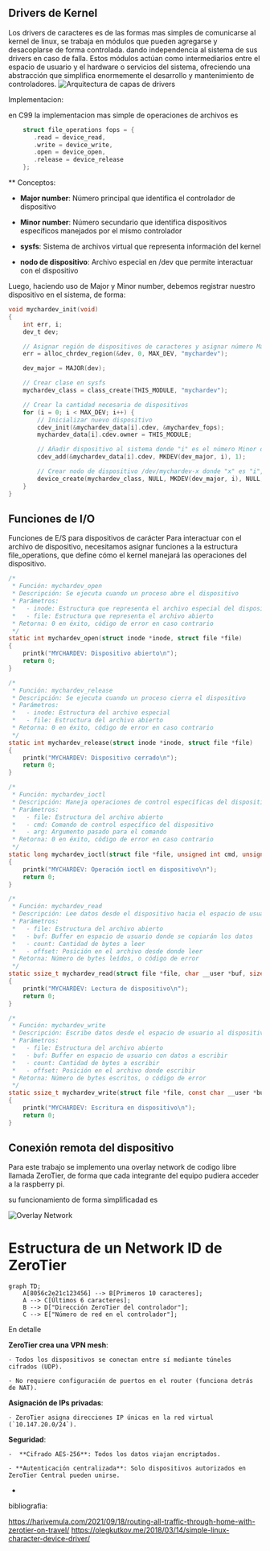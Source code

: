 ## Drivers de Kernel
Los drivers de caracteres
es de las formas mas simples de comunicarse al kernel de linux, se trabaja en módulos que pueden agregarse y desacoplarse de forma controlada. dando independencia al sistema de sus drivers en caso de falla.
Estos módulos actúan como intermediarios entre el espacio de usuario y el hardware o servicios del sistema, ofreciendo una abstracción que simplifica enormemente el desarrollo y mantenimiento de controladores.
![Arquitectura de capas de drivers](https://github.com/Imanol-RLL/sdec-driver-modules/blob/main/res/Pasted%20image%2020250606223749.png)

Implementacion:

en C99 la implementacion mas simple de operaciones de archivos es 

```C
    struct file_operations fops = {
       .read = device_read,
       .write = device_write,
       .open = device_open,
       .release = device_release
    };
```
** Conceptos:
- **Major number**: Número principal que identifica el controlador de dispositivo
    
- **Minor number**: Número secundario que identifica dispositivos específicos manejados por el mismo controlador
    
- **sysfs**: Sistema de archivos virtual que representa información del kernel
    
- **nodo de dispositivo**: Archivo especial en /dev que permite interactuar con el dispositivo

Luego, haciendo uso de Major y Minor number, debemos registrar nuestro dispositivo en el sistema, de forma:

```C
void mychardev_init(void)
{
    int err, i;
    dev_t dev;

    // Asignar región de dispositivos de caracteres y asignar número Major
    err = alloc_chrdev_region(&dev, 0, MAX_DEV, "mychardev");

    dev_major = MAJOR(dev);

    // Crear clase en sysfs
    mychardev_class = class_create(THIS_MODULE, "mychardev");

    // Crear la cantidad necesaria de dispositivos
    for (i = 0; i < MAX_DEV; i++) {
        // Inicializar nuevo dispositivo
        cdev_init(&mychardev_data[i].cdev, &mychardev_fops);
        mychardev_data[i].cdev.owner = THIS_MODULE;

        // Añadir dispositivo al sistema donde "i" es el número Minor del nuevo dispositivo
        cdev_add(&mychardev_data[i].cdev, MKDEV(dev_major, i), 1);

        // Crear nodo de dispositivo /dev/mychardev-x donde "x" es "i", igual al número Minor
        device_create(mychardev_class, NULL, MKDEV(dev_major, i), NULL, "mychardev-%d", i);
    }
}
```


## Funciones de I/O
 Funciones de E/S para dispositivos de carácter
 Para interactuar con el archivo de dispositivo, necesitamos asignar funciones  a la estructura file_operations, que define cómo el kernel manejará las operaciones del dispositivo. 
```C
/*
 * Función: mychardev_open
 * Descripción: Se ejecuta cuando un proceso abre el dispositivo
 * Parámetros:
 *   - inode: Estructura que representa el archivo especial del dispositivo
 *   - file: Estructura que representa el archivo abierto
 * Retorna: 0 en éxito, código de error en caso contrario
 */
static int mychardev_open(struct inode *inode, struct file *file)
{
    printk("MYCHARDEV: Dispositivo abierto\n");
    return 0;
}

/*
 * Función: mychardev_release
 * Descripción: Se ejecuta cuando un proceso cierra el dispositivo
 * Parámetros:
 *   - inode: Estructura del archivo especial
 *   - file: Estructura del archivo abierto
 * Retorna: 0 en éxito, código de error en caso contrario
 */
static int mychardev_release(struct inode *inode, struct file *file)
{
    printk("MYCHARDEV: Dispositivo cerrado\n");
    return 0;
}

/*
 * Función: mychardev_ioctl
 * Descripción: Maneja operaciones de control específicas del dispositivo
 * Parámetros:
 *   - file: Estructura del archivo abierto
 *   - cmd: Comando de control específico del dispositivo
 *   - arg: Argumento pasado para el comando
 * Retorna: 0 en éxito, código de error en caso contrario
 */
static long mychardev_ioctl(struct file *file, unsigned int cmd, unsigned long arg)
{
    printk("MYCHARDEV: Operación ioctl en dispositivo\n");
    return 0;
}

/*
 * Función: mychardev_read
 * Descripción: Lee datos desde el dispositivo hacia el espacio de usuario
 * Parámetros:
 *   - file: Estructura del archivo abierto
 *   - buf: Buffer en espacio de usuario donde se copiarán los datos
 *   - count: Cantidad de bytes a leer
 *   - offset: Posición en el archivo desde donde leer
 * Retorna: Número de bytes leídos, o código de error
 */
static ssize_t mychardev_read(struct file *file, char __user *buf, size_t count, loff_t *offset)
{
    printk("MYCHARDEV: Lectura de dispositivo\n");
    return 0;
}

/*
 * Función: mychardev_write
 * Descripción: Escribe datos desde el espacio de usuario al dispositivo
 * Parámetros:
 *   - file: Estructura del archivo abierto
 *   - buf: Buffer en espacio de usuario con datos a escribir
 *   - count: Cantidad de bytes a escribir
 *   - offset: Posición en el archivo donde escribir
 * Retorna: Número de bytes escritos, o código de error
 */
static ssize_t mychardev_write(struct file *file, const char __user *buf, size_t count, loff_t *offset)
{
    printk("MYCHARDEV: Escritura en dispositivo\n");
    return 0;
}
```

## Conexión remota del dispositivo
Para este trabajo se implemento una overlay network de codigo libre llamada ZeroTier, de forma que cada integrante del equipo pudiera acceder a la raspberry pi.

su funcionamiento de forma simplificadad es

![Overlay Network](https://github.com/Imanol-RLL/sdec-driver-modules/blob/main/res/Pasted%20image%2020250606221251.png)


# Estructura de un Network ID de ZeroTier

``` mermaid
graph TD;
    A[8056c2e21c123456] --> B[Primeros 10 caracteres];
    A --> C[Últimos 6 caracteres];
    B --> D["Dirección ZeroTier del controlador"];
    C --> E["Número de red en el controlador"];
 ```

En detalle

 **ZeroTier crea una VPN mesh**:
    
    - Todos los dispositivos se conectan entre sí mediante túneles cifrados (UDP).
        
    - No requiere configuración de puertos en el router (funciona detrás de NAT).
        
 **Asignación de IPs privadas**:
    
    - ZeroTier asigna direcciones IP únicas en la red virtual (`10.147.20.0/24`).
        
 **Seguridad**:
    
    -  **Cifrado AES-256**: Todos los datos viajan encriptados.
        
    - **Autenticación centralizada**: Solo dispositivos autorizados en ZeroTier Central pueden unirse.
-


bibliografia:

https://harivemula.com/2021/09/18/routing-all-traffic-through-home-with-zerotier-on-travel/
https://olegkutkov.me/2018/03/14/simple-linux-character-device-driver/
